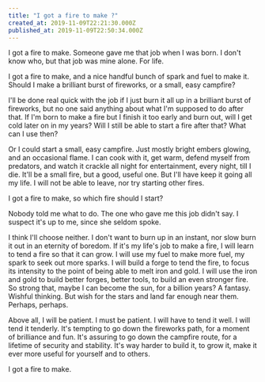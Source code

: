 ```yaml
---
title: "I got a fire to make ?"
created_at: 2019-11-09T22:21:30.000Z
published_at: 2019-11-09T22:50:34.000Z
---
```

I got a fire to make. Someone gave me that job when I was born. I don't know who, but that job was mine alone. For life.

  

I got a fire to make, and a nice handful bunch of spark and fuel to make it. Should I make a brilliant burst of fireworks, or a small, easy campfire? 

  

I'll be done real quick with the job if I just burn it all up in a brilliant burst of fireworks, but no one said anything about what I'm supposed to do after that. If I'm born to make a fire but I finish it too early and burn out, will I get cold later on in my years? Will I still be able to start a fire after that? What can I use then?

  

Or I could start a small, easy campfire. Just mostly bright embers glowing, and an occasional flame. I can cook with it, get warm, defend myself from predators, and watch it crackle all night for entertainment, every night, till I die. It'll be a small fire, but a good, useful one. But I'll have keep it going all my life. I will not be able to leave, nor try starting other fires.

  

I got a fire to make, so which fire should I start?

  

Nobody told me what to do. The one who gave me this job didn't say. I suspect it's up to me, since she seldom spoke. 

  

I think I'll choose neither. I don't want to burn up in an instant, nor slow burn it out in an eternity of boredom. If it's my life's job to make a fire, I will learn to tend a fire so that it can grow. I will use my fuel to make more fuel, my spark to seek out more sparks. I will build a forge to tend the fire, to focus its intensity to the point of being able to melt iron and gold. I will use the iron and gold to build better forges, better tools, to build an even stronger fire. So strong that, maybe I can become the sun, for a billion years? A fantasy. Wishful thinking. But wish for the stars and land far enough near them. Perhaps, perhaps.

  

Above all, I will be patient. I must be patient. I will have to tend it well. I will tend it tenderly. It's tempting to go down the fireworks path, for a moment of brilliance and fun. It's assuring to go down the campfire route, for a lifetime of security and stability. It's way harder to build it, to grow it, make it ever more useful for yourself and to others. 

  

I got a fire to make.
